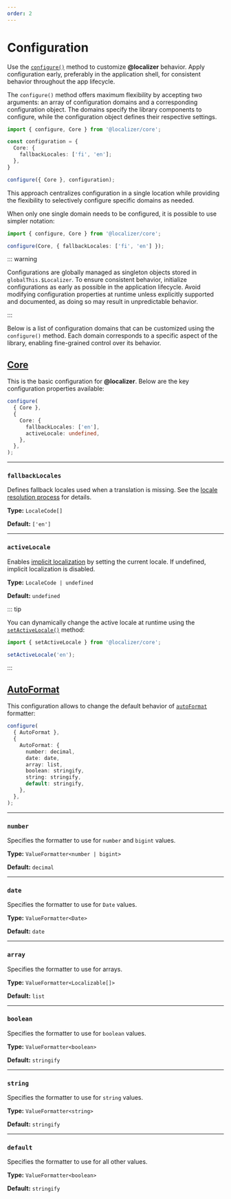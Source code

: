 ```yaml
---
order: 2
---
```


# Configuration <Package name="core"/>

Use the [`configure()`](../api/_localizer/core/configure/index.md) method to customize **@localizer** behavior. Apply configuration early, preferably in the application shell, for consistent behavior throughout the app lifecycle.

The `configure()` method offers maximum flexibility by accepting two arguments: an array of configuration domains and a corresponding configuration object. The domains specify the library components to configure, while the configuration object defines their respective settings.

```typescript
import { configure, Core } from '@localizer/core';

const configuration = {
  Core: {
    fallbackLocales: ['fi', 'en'];
  },
}

configure({ Core }, configuration);
```

This approach centralizes configuration in a single location while providing the flexibility to selectively configure specific domains as needed.

When only one single domain needs to be configured, it is possible to use simpler notation:

```typescript
import { configure, Core } from '@localizer/core';

configure(Core, { fallbackLocales: ['fi', 'en'] });
```

::: warning

Configurations are globally managed as singleton objects stored in `globalThis.$Localizer`. To ensure consistent behavior, initialize configurations as early as possible in the application lifecycle. Avoid modifying configuration properties at runtime unless explicitly supported and documented, as doing so may result in unpredictable behavior.

:::

Below is a list of configuration domains that can be customized using the `configure()` method.
Each domain corresponds to a specific aspect of the library, enabling fine-grained control over its behavior.

## [Core](../api/_localizer/core/CoreOptions/index.md) <Package name="core"/>

This is the basic configuration for **@localizer**. Below are the key configuration properties available:

```typescript
configure(
  { Core },
  {
    Core: {
      fallbackLocales: ['en'],
      activeLocale: undefined,
    },
  },
);
```

---

### `fallbackLocales`

Defines fallback locales used when a translation is missing. See the [locale resolution process](./localizer.md#locale-resolution) for details.

**Type:** `LocaleCode[]`

**Default:** `['en']`

---

### `activeLocale` <Experimental/>

Enables [implicit localization](./localizer.md#implicit-localization) by setting the current locale. If undefined, implicit localization is disabled.

**Type:** `LocaleCode | undefined`

**Default:** `undefined`

::: tip

You can dynamically change the active locale at runtime using the [`setActiveLocale()`](../api/_localizer/core/setActiveLocale/index.md) method:

```typescript
import { setActiveLocale } from '@localizer/core';

setActiveLocale('en');
```

:::

## [AutoFormat](../api/_localizer/format/AutoFormatOptions/index.md) <Package name="format"/>

This configuration allows to change the default behavior of [`autoFormat`](../formatting/preconfigured-formatters/universal/auto-format.md) formatter:

```typescript
configure(
  { AutoFormat },
  {
    AutoFormat: {
      number: decimal,
      date: date,
      array: list,
      boolean: stringify,
      string: stringify,
      default: stringify,
    },
  },
);
```

---

### `number`

Specifies the formatter to use for `number` and `bigint` values.

**Type:** `ValueFormatter<number | bigint>`

**Default:** `decimal`

---

### `date`

Specifies the formatter to use for `Date` values.

**Type:** `ValueFormatter<Date>`

**Default:** `date`

---

### `array`

Specifies the formatter to use for arrays.

**Type:** `ValueFormatter<Localizable[]>`

**Default:** `list`

---

### `boolean`

Specifies the formatter to use for `boolean` values.

**Type:** `ValueFormatter<boolean>`

**Default:** `stringify`

---

### `string`

Specifies the formatter to use for `string` values.

**Type:** `ValueFormatter<string>`

**Default:** `stringify`

---

### `default`

Specifies the formatter to use for all other values.

**Type:** `ValueFormatter<boolean>`

**Default:** `stringify`
